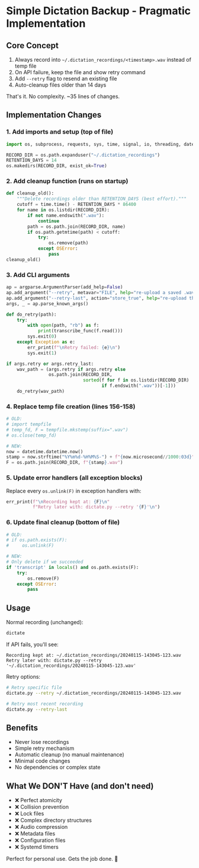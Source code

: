 # Simple Dictation Backup - Pragmatic Implementation

## Core Concept
1. Always record into `~/.dictation_recordings/<timestamp>.wav` instead of temp file
2. On API failure, keep the file and show retry command
3. Add `--retry` flag to resend an existing file
4. Auto-cleanup files older than 14 days

That's it. No complexity. ~35 lines of changes.

## Implementation Changes

### 1. Add imports and setup (top of file)
```python
import os, subprocess, requests, sys, time, signal, io, threading, datetime, argparse

RECORD_DIR = os.path.expanduser("~/.dictation_recordings")
RETENTION_DAYS = 14
os.makedirs(RECORD_DIR, exist_ok=True)
```

### 2. Add cleanup function (runs on startup)
```python
def cleanup_old():
    """Delete recordings older than RETENTION_DAYS (best effort)."""
    cutoff = time.time() - RETENTION_DAYS * 86400
    for name in os.listdir(RECORD_DIR):
        if not name.endswith(".wav"):
            continue
        path = os.path.join(RECORD_DIR, name)
        if os.path.getmtime(path) < cutoff:
            try:
                os.remove(path)
            except OSError:
                pass
cleanup_old()
```

### 3. Add CLI arguments
```python
ap = argparse.ArgumentParser(add_help=False)
ap.add_argument("--retry", metavar="FILE", help="re-upload a saved .wav file")
ap.add_argument("--retry-last", action="store_true", help="re-upload the newest saved .wav file")
args, _ = ap.parse_known_args()

def do_retry(path):
    try:
        with open(path, "rb") as f:
            print(transcribe_func(f.read()))
        sys.exit(0)
    except Exception as e:
        err_print(f"\nRetry failed: {e}\n")
        sys.exit(1)

if args.retry or args.retry_last:
    wav_path = (args.retry if args.retry else
                os.path.join(RECORD_DIR,
                             sorted(f for f in os.listdir(RECORD_DIR)
                                    if f.endswith(".wav"))[-1]))
    do_retry(wav_path)
```

### 4. Replace temp file creation (lines 156-158)
```python
# OLD:
# import tempfile
# temp_fd, F = tempfile.mkstemp(suffix=".wav")
# os.close(temp_fd)

# NEW:
now = datetime.datetime.now()
stamp = now.strftime("%Y%m%d-%H%M%S-") + f"{now.microsecond//1000:03d}"
F = os.path.join(RECORD_DIR, f"{stamp}.wav")
```

### 5. Update error handlers (all exception blocks)
Replace every `os.unlink(F)` in exception handlers with:
```python
err_print(f"\nRecording kept at: {F}\n"
          f"Retry later with: dictate.py --retry '{F}'\n")
```

### 6. Update final cleanup (bottom of file)
```python
# OLD:
# if os.path.exists(F):
#     os.unlink(F)

# NEW:
# Only delete if we succeeded
if 'transcript' in locals() and os.path.exists(F):
    try:
        os.remove(F)
    except OSError:
        pass
```

## Usage

Normal recording (unchanged):
```bash
dictate
```

If API fails, you'll see:
```
Recording kept at: ~/.dictation_recordings/20240115-143045-123.wav
Retry later with: dictate.py --retry '~/.dictation_recordings/20240115-143045-123.wav'
```

Retry options:
```bash
# Retry specific file
dictate.py --retry ~/.dictation_recordings/20240115-143045-123.wav

# Retry most recent recording
dictate.py --retry-last
```

## Benefits
- Never lose recordings
- Simple retry mechanism
- Automatic cleanup (no manual maintenance)
- Minimal code changes
- No dependencies or complex state

## What We DON'T Have (and don't need)
- ❌ Perfect atomicity
- ❌ Collision prevention
- ❌ Lock files
- ❌ Complex directory structures
- ❌ Audio compression
- ❌ Metadata files
- ❌ Configuration files
- ❌ Systemd timers

Perfect for personal use. Gets the job done. 🎯